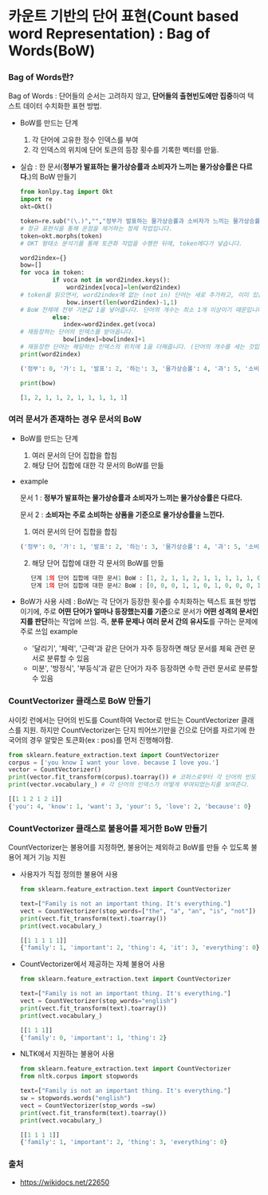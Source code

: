 # 카운트 기반의 단어 표현(Count based word Representation) : Bag of Words(BoW)

### Bag of Words란?

Bag of Words : 단어들의 순서는 고려하지 않고, **단어들의 출현빈도에만 집중**하여 텍스트 데이터 수치화한 표현 방법. 



- BoW를 만드는 단계
  1. 각 단어에 고유한 정수 인덱스를 부여
  2. 각 인덱스의 위치에 단어 토큰의 등장 횟수를 기록한 벡터를 만듦.

- 실습 : 한 문서(**정부가 발표하는 물가상승률과 소비자가 느끼는 물가상승률은 다르다.**)의 BoW 만들기

  ```python
  from konlpy.tag import Okt
  import re  
  okt=Okt()  
  
  token=re.sub("(\.)","","정부가 발표하는 물가상승률과 소비자가 느끼는 물가상승률은 다르다.")  
  # 정규 표현식을 통해 온점을 제거하는 정제 작업입니다.  
  token=okt.morphs(token)  
  # OKT 형태소 분석기를 통해 토큰화 작업을 수행한 뒤에, token에다가 넣습니다.  
  
  word2index={}  
  bow=[]  
  for voca in token:  
           if voca not in word2index.keys():  
               word2index[voca]=len(word2index)  
  # token을 읽으면서, word2index에 없는 (not in) 단어는 새로 추가하고, 이미 있는 단어는 넘깁니다.   
               bow.insert(len(word2index)-1,1)
  # BoW 전체에 전부 기본값 1을 넣어줍니다. 단어의 개수는 최소 1개 이상이기 때문입니다.  
           else:
              index=word2index.get(voca)
  # 재등장하는 단어의 인덱스를 받아옵니다.
              bow[index]=bow[index]+1
  # 재등장한 단어는 해당하는 인덱스의 위치에 1을 더해줍니다. (단어의 개수를 세는 것입니다.)  
  print(word2index)  
  ```

  ```python
  ('정부': 0, '가': 1, '발표': 2, '하는': 3, '물가상승률': 4, '과': 5, '소비자': 6, '느끼는': 7, '은': 8, '다르다': 9)  
  ```

  ```python
  print(bow)
  ```

  ```python
  [1, 2, 1, 1, 2, 1, 1, 1, 1, 1]  
  ```



### 여러 문서가 존재하는 경우 문서의 BoW

- BoW를 만드는 단계

  1. 여러 문서의 단어 집합을 합침
  2. 해당 단어 집합에 대한 각 문서의 BoW를 만듦

- example

  문서 1 : **정부가 발표하는 물가상승률과 소비자가 느끼는 물가상승률은 다르다.**

  문서 2 : **소비자는 주로 소비하는 상품을 기준으로 물가상승률을 느낀다.**
  

  1. 여러 문서의 단어 집합을 합침
  ```python
  ('정부': 0, '가': 1, '발표': 2, '하는': 3, '물가상승률': 4, '과': 5, '소비자': 6, '느끼는': 7, '은': 8, '다르다': 9, '는': 10, '주로': 11, '소비': 12, '상품': 13, '을': 14, '기준': 15, '으로': 16, '느낀다': 17) 
  ```

  2. 해당 단어 집합에 대한 각 문서의 BoW를 만듦
  ```python
     단계 1의 단어 집합에 대한 문서1 BoW : [1, 2, 1, 1, 2, 1, 1, 1, 1, 1, 0, 0, 0, 0, 0, 0, 0, 0]  
     단계 1의 단어 집합에 대한 문서2 BoW : [0, 0, 0, 1, 1, 0, 1, 0, 0, 0, 1, 1, 1, 1, 2, 1, 1, 1]  
  ```

- BoW가 사용 사례 : BoW는 각 단어가 등장한 횟수를 수치화하는 텍스트 표현 방법이기에, 주로 **어떤 단어가 얼마나 등장했는지를 기준**으로 문서가 **어떤 성격의 문서인지를 판단**하는 작업에 쓰임. 즉, **분류 문제나 여러 문서 간의 유사도**를 구하는 문제에 주로 쓰임
  example 
  
  - '달리기', '체력', '근력'과 같은 단어가 자주 등장하면 해당 문서를 체육 관련 문서로 분류할 수 있음
  - 미분', '방정식', '부등식'과 같은 단어가 자주 등장하면 수학 관련 문서로 분류할 수 있음



### **CountVectorizer 클래스로 BoW 만들기**

사이킷 런에서는 단어의 빈도를 Count하여 Vector로 만드는 CountVectorizer 클래스를 지원. 하지만 CountVectorizer는 단지 띄어쓰기만을 긴으로 단어를 자르기에 한국어의 경우 알맞은 토큰화(ex : pos)를 먼저 진행해야함.

```python
from sklearn.feature_extraction.text import CountVectorizer
corpus = ['you know I want your love. because I love you.']
vector = CountVectorizer()
print(vector.fit_transform(corpus).toarray()) # 코퍼스로부터 각 단어의 빈도 수를 기록한다.
print(vector.vocabulary_) # 각 단어의 인덱스가 어떻게 부여되었는지를 보여준다.
```

```python
[[1 1 2 1 2 1]]
{'you': 4, 'know': 1, 'want': 3, 'your': 5, 'love': 2, 'because': 0}
```



### CountVectorizer 클래스로 불용어를 제거한 BoW 만들기

CountVectorizer는 불용어를 지정하면, 불용어는 제외하고 BoW를 만들 수 있도록 불용어 제거 기능 지원

- 사용자가 직접 정의한 불용어 사용

  ```python
  from sklearn.feature_extraction.text import CountVectorizer
  
  text=["Family is not an important thing. It's everything."]
  vect = CountVectorizer(stop_words=["the", "a", "an", "is", "not"])
  print(vect.fit_transform(text).toarray()) 
  print(vect.vocabulary_)
  ```

  ```python
  [[1 1 1 1 1]]
  {'family': 1, 'important': 2, 'thing': 4, 'it': 3, 'everything': 0}
  ```

- CountVectorizer에서 제공하는 자체 불용어 사용

  ```python
  from sklearn.feature_extraction.text import CountVectorizer
  
  text=["Family is not an important thing. It's everything."]
  vect = CountVectorizer(stop_words="english")
  print(vect.fit_transform(text).toarray())
  print(vect.vocabulary_)
  ```

  ```python
  [[1 1 1]]
  {'family': 0, 'important': 1, 'thing': 2}
  ```

- NLTK에서 지원하는 불용어 사용

  ```python
  from sklearn.feature_extraction.text import CountVectorizer
  from nltk.corpus import stopwords
  
  text=["Family is not an important thing. It's everything."]
  sw = stopwords.words("english")
  vect = CountVectorizer(stop_words =sw)
  print(vect.fit_transform(text).toarray()) 
  print(vect.vocabulary_)
  ```

  ```python
  [[1 1 1 1]]
  {'family': 1, 'important': 2, 'thing': 3, 'everything': 0}
  ```



### 출처

- https://wikidocs.net/22650
